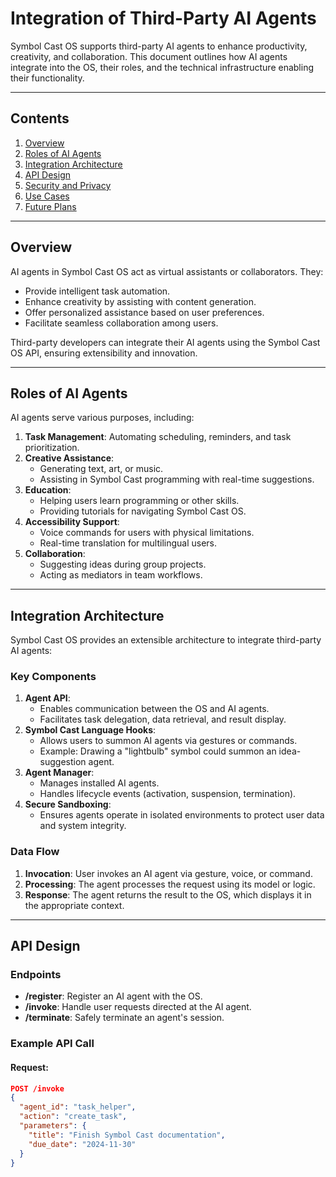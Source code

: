 # Integration of Third-Party AI Agents

Symbol Cast OS supports third-party AI agents to enhance productivity, creativity, and collaboration. This document outlines how AI agents integrate into the OS, their roles, and the technical infrastructure enabling their functionality.

---

## Contents

1. [Overview](#overview)
2. [Roles of AI Agents](#roles-of-ai-agents)
3. [Integration Architecture](#integration-architecture)
4. [API Design](#api-design)
5. [Security and Privacy](#security-and-privacy)
6. [Use Cases](#use-cases)
7. [Future Plans](#future-plans)

---

## Overview

AI agents in Symbol Cast OS act as virtual assistants or collaborators. They:
- Provide intelligent task automation.
- Enhance creativity by assisting with content generation.
- Offer personalized assistance based on user preferences.
- Facilitate seamless collaboration among users.

Third-party developers can integrate their AI agents using the Symbol Cast OS API, ensuring extensibility and innovation.

---

## Roles of AI Agents

AI agents serve various purposes, including:
1. **Task Management**: Automating scheduling, reminders, and task prioritization.
2. **Creative Assistance**:
   - Generating text, art, or music.
   - Assisting in Symbol Cast programming with real-time suggestions.
3. **Education**:
   - Helping users learn programming or other skills.
   - Providing tutorials for navigating Symbol Cast OS.
4. **Accessibility Support**:
   - Voice commands for users with physical limitations.
   - Real-time translation for multilingual users.
5. **Collaboration**:
   - Suggesting ideas during group projects.
   - Acting as mediators in team workflows.

---

## Integration Architecture

Symbol Cast OS provides an extensible architecture to integrate third-party AI agents:

### **Key Components**
1. **Agent API**:
   - Enables communication between the OS and AI agents.
   - Facilitates task delegation, data retrieval, and result display.
2. **Symbol Cast Language Hooks**:
   - Allows users to summon AI agents via gestures or commands.
   - Example: Drawing a "lightbulb" symbol could summon an idea-suggestion agent.
3. **Agent Manager**:
   - Manages installed AI agents.
   - Handles lifecycle events (activation, suspension, termination).
4. **Secure Sandboxing**:
   - Ensures agents operate in isolated environments to protect user data and system integrity.

### **Data Flow**
1. **Invocation**: User invokes an AI agent via gesture, voice, or command.
2. **Processing**: The agent processes the request using its model or logic.
3. **Response**: The agent returns the result to the OS, which displays it in the appropriate context.

---

## API Design

### **Endpoints**
- **/register**: Register an AI agent with the OS.
- **/invoke**: Handle user requests directed at the AI agent.
- **/terminate**: Safely terminate an agent's session.

### **Example API Call**
#### Request:
```json
POST /invoke
{
  "agent_id": "task_helper",
  "action": "create_task",
  "parameters": {
    "title": "Finish Symbol Cast documentation",
    "due_date": "2024-11-30"
  }
}
